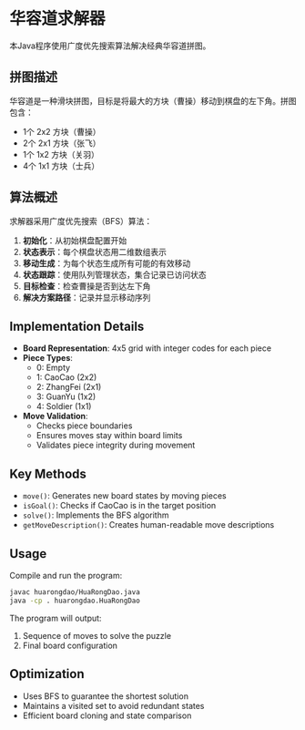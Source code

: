 # 华容道求解器

本Java程序使用广度优先搜索算法解决经典华容道拼图。

## 拼图描述
华容道是一种滑块拼图，目标是将最大的方块（曹操）移动到棋盘的左下角。拼图包含：
- 1个 2x2 方块（曹操）
- 2个 2x1 方块（张飞）
- 1个 1x2 方块（关羽）
- 4个 1x1 方块（士兵）

## 算法概述
求解器采用广度优先搜索（BFS）算法：
1. **初始化**：从初始棋盘配置开始
2. **状态表示**：每个棋盘状态用二维数组表示
3. **移动生成**：为每个状态生成所有可能的有效移动
4. **状态跟踪**：使用队列管理状态，集合记录已访问状态
5. **目标检查**：检查曹操是否到达左下角
6. **解决方案路径**：记录并显示移动序列

## Implementation Details
- **Board Representation**: 4x5 grid with integer codes for each piece
- **Piece Types**: 
  - 0: Empty
  - 1: CaoCao (2x2)
  - 2: ZhangFei (2x1)
  - 3: GuanYu (1x2)
  - 4: Soldier (1x1)
- **Move Validation**: 
  - Checks piece boundaries
  - Ensures moves stay within board limits
  - Validates piece integrity during movement

## Key Methods
- `move()`: Generates new board states by moving pieces
- `isGoal()`: Checks if CaoCao is in the target position
- `solve()`: Implements the BFS algorithm
- `getMoveDescription()`: Creates human-readable move descriptions

## Usage
Compile and run the program:
```bash
javac huarongdao/HuaRongDao.java
java -cp . huarongdao.HuaRongDao
```

The program will output:
1. Sequence of moves to solve the puzzle
2. Final board configuration

## Optimization
- Uses BFS to guarantee the shortest solution
- Maintains a visited set to avoid redundant states
- Efficient board cloning and state comparison
